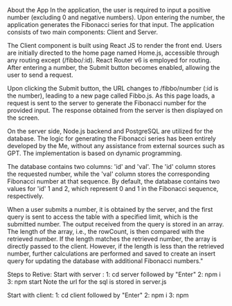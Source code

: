 About the App
In the application, the user is required to input a positive number (excluding 0 and negative numbers). Upon entering the number, the application generates the Fibonacci series for that input. The application consists of two main components: Client and Server.

The Client component is built using React JS to render the front end. Users are initially directed to the home page named Home.js, accessible through any routing except (/fibbo/:id). React Router v6 is employed for routing. After entering a number, the Submit button becomes enabled, allowing the user to send a request.

Upon clicking the Submit button, the URL changes to /fibbo/number (:id is the number), leading to a new page called Fibbo.js. As this page loads, a request is sent to the server to generate the Fibonacci number for the provided input. The response obtained from the server is then displayed on the screen.

On the server side, Node.js backend and PostgreSQL are utilized for the database. The logic for generating the Fibonacci series has been entirely developed by the Me, without any assistance from external sources such as GPT. The implementation is based on dynamic programming.

The database contains two columns: 'id' and 'val'. The 'id' column stores the requested number, while the 'val' column stores the corresponding Fibonacci number at that sequence. By default, the database contains two values for 'id' 1 and 2, which represent 0 and 1 in the Fibonacci sequence, respectively.

When a user submits a number, it is obtained by the server, and the first query is sent to access the table with a specified limit, which is the submitted number. The output received from the query is stored in an array. The length of the array, i.e., the rowCount, is then compared with the retrieved number. If the length matches the retrieved number, the array is directly passed to the client. However, if the length is less than the retrieved number, further calculations are performed and saved to create an insert query for updating the database with additional Fibonacci numbers."

Steps to Retive:
Start with server :
1: cd server followed by "Enter"
2: npm i 
3: npm start 
Note the url for the sql is stored in server.js

Start with client:
1:  cd client followed by "Enter"
2: npm i
3: npm 




